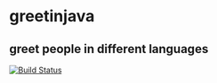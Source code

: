 # greetinjava
## greet people in different languages

[![Build Status](https://travis-ci.org/DuncantheeDuncan/greetinjava.svg?branch=master)](https://travis-ci.org/DuncantheeDuncan/greetinjava)

